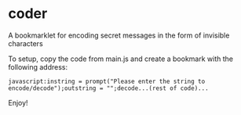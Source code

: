 # coder
A bookmarklet for encoding secret messages in the form of invisible characters

To setup, copy the code from main.js and create a bookmark with the following address:

    javascript:instring = prompt("Please enter the string to encode/decode");outstring = "";decode...(rest of code)...

Enjoy!
